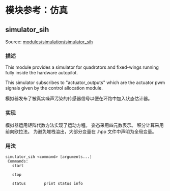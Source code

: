 # 模块参考：仿真

## simulator_sih

Source: [modules/simulation/simulator_sih](https://github.com/PX4/PX4-Autopilot/tree/main/src/modules/simulation/simulator_sih)

### 描述

This module provides a simulator for quadrotors and fixed-wings running fully
inside the hardware autopilot.

This simulator subscribes to "actuator_outputs" which are the actuator pwm
signals given by the control allocation module.

模拟器发布了被真实噪声污染的传感器信号以便在环路中加入状态估计器。

### 实现

模拟器运用矩阵代数方法实现了运动方程。
姿态采用四元数表示。
积分计算采用前向欧拉法。
为避免堆栈溢出，大部分变量在 .hpp 文件中声明为全局变量。

<a id="simulator_sih_usage"></a>

### 用法

```
simulator_sih <command> [arguments...]
 Commands:
   start

   stop

   status        print status info
```
